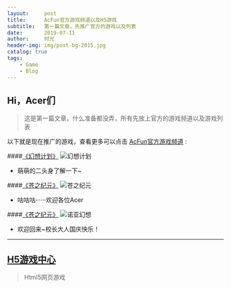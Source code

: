 ```yaml
---
layout:     post
title:      AcFun官方游戏频道以及H5游戏
subtitle:   第一篇文章，先推广官方的游戏以及列表
date:       2019-07-11
author:     时光
header-img: img/post-bg-2015.jpg
catalog: true
tags:
    - Game
    - Blog
---
```


## Hi，Acer们
>这是第一篇文章，什么准备都没弄，所有先放上官方的游戏频道以及游戏列表

以下就是现在推广的游戏，查看更多可以点击 [AcFun官方游戏频道](http://game.acfun.cn/) : 

####[《幻想计划》](http://www.acfun.cn/sp/heartsrecollectionDL) 
![](http://imgs.aixifan.com/cms/2018_07_12/1531379746404.jpg "幻想计划")
* 萌萌的二头身了解一下~
    
####[《苍之纪元》](http://www.acfun.cn/sp/czjy)
![](http://imgs.aixifan.com/cms/2018_03_28/1522227900919.jpg "苍之纪元")
* 咕咕咕······欢迎各位Acer
    
####[《苍之纪元》](http://www.acfun.cn/sp/noahFantasy)
![](http://imgs.aixifan.com/cms/2018_03_28/1522227900919.jpg "诺亚幻想")
* 欢迎回来~校长大人国庆快乐！
    
    
----------------------------------------------------------------

## [H5游戏中心](http://game.acfun.cn/h5game/ "H5游戏中心")
>Html5网页游戏
